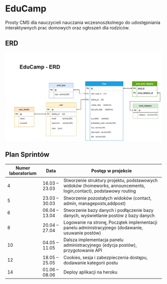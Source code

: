 # EduCamp

Prosty CMS dla nauczycieli nauczania wczesnoszkolnego do udostępniania interaktywnych prac domowych oraz ogłoszeń dla rodziców. 

## ERD
<div style="text-align:center"><img src=https://raw.githubusercontent.com/filip6464/EduCamp/master/ERD%20Educamp.png /></div>

## Plan Sprintów

Numer laboratorium | Data | Postęp w projekcie 
---| --- | ---
4|16.03 – 23.03|Stworzenie struktury projektu, podstawowych widoków (homeworks, announcements, login,contact), podstawowy routing 
5|23.03 – 30.03|Stworzenie pozostałych widoków (contact, admin, manageposts,addpost)
6|06.04 – 13.04|Stworzenie bazy danych i podłączenie bazy danych, wyświetlanie postów z bazy danych
8|20.04 – 27.04|Logowanie na stronę, Początek implementacji panelu administracyjnego (dodawanie, usuwanie postów)
10|04.05 – 11.05|Dalsza implementacja panelu administracyjnego (edycja postów), przygotowanie API
12|18.05 – 25.05|Cookies, sesja i zabezpieczenia dostępu, dodawanie kategorii postu
14|01.06 – 08.06|Deploy aplikacji na heroku
